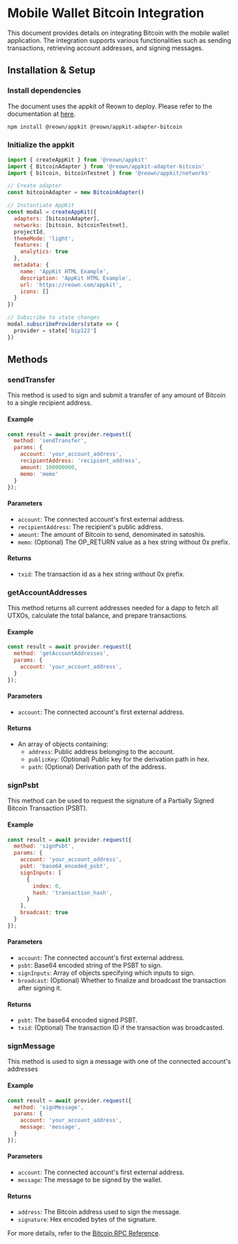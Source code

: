 # Mobile Wallet Bitcoin Integration

This document provides details on integrating Bitcoin with the mobile wallet application. The integration supports various functionalities such as sending transactions, retrieving account addresses, and signing messages.


## Installation & Setup

### Install dependencies

The document uses the appkit of Reown to deploy. Please refer to the documentation at [here](https://docs.reown.io/appkit/overview).

```bash
npm install @reown/appkit @reown/appkit-adapter-bitcoin
```

### Initialize the appkit

```javascript
import { createAppKit } from '@reown/appkit'
import { BitcoinAdapter } from '@reown/appkit-adapter-bitcoin'
import { bitcoin, bitcoinTestnet } from '@reown/appkit/networks'

// Create adapter
const bitcoinAdapter = new BitcoinAdapter()

// Instantiate AppKit
const modal = createAppKit({
  adapters: [bitcoinAdapter],
  networks: [bitcoin, bitcoinTestnet],
  projectId,
  themeMode: 'light',
  features: {
    analytics: true
  },
  metadata: {
    name: 'AppKit HTML Example',
    description: 'AppKit HTML Example',
    url: 'https://reown.com/appkit',
    icons: []
  }
})

// Subscribe to state changes
modal.subscribeProviders(state => {
  provider = state['bip122']
})
```

## Methods

### sendTransfer
This method is used to sign and submit a transfer of any amount of Bitcoin to a single recipient address.

#### Example
```javascript
const result = await provider.request({
  method: 'sendTransfer',
  params: {
    account: 'your_account_address',
    recipientAddress: 'recipient_address',
    amount: 100000000,
    memo: 'memo'
  }
});
```

#### Parameters
- `account`: The connected account's first external address.
- `recipientAddress`: The recipient's public address.
- `amount`: The amount of Bitcoin to send, denominated in satoshis.
- `memo`: (Optional) The OP_RETURN value as a hex string without 0x prefix.

#### Returns
- `txid`: The transaction id as a hex string without 0x prefix.


### getAccountAddresses
This method returns all current addresses needed for a dapp to fetch all UTXOs, calculate the total balance, and prepare transactions.

#### Example
```javascript
const result = await provider.request({
  method: 'getAccountAddresses',
  params: {
    account: 'your_account_address',
  }
});
```

#### Parameters
- `account`: The connected account's first external address.

#### Returns
- An array of objects containing:
  - `address`: Public address belonging to the account.
  - `publicKey`: (Optional) Public key for the derivation path in hex.
  - `path`: (Optional) Derivation path of the address.

### signPsbt
This method can be used to request the signature of a Partially Signed Bitcoin Transaction (PSBT).

#### Example
```javascript
const result = await provider.request({
  method: 'signPsbt',
  params: {
    account: 'your_account_address',
    psbt: 'base64_encoded_psbt',
    signInputs: [
      {
        index: 0,
        hash: 'transaction_hash',
      }
    ],
    broadcast: true
  }
});
```

#### Parameters
- `account`: The connected account's first external address.
- `psbt`: Base64 encoded string of the PSBT to sign.
- `signInputs`: Array of objects specifying which inputs to sign.
- `broadcast`: (Optional) Whether to finalize and broadcast the transaction after signing it.

#### Returns
- `psbt`: The base64 encoded signed PSBT.
- `txid`: (Optional) The transaction ID if the transaction was broadcasted.

### signMessage
This method is used to sign a message with one of the connected account's addresses

#### Example
```javascript
const result = await provider.request({
  method: 'signMessage',
  params: {
    account: 'your_account_address',
    message: 'message',
  }
});
```

#### Parameters
- `account`: The connected account's first external address.
- `message`: The message to be signed by the wallet.


#### Returns
- `address`: The Bitcoin address used to sign the message.
- `signature`: Hex encoded bytes of the signature.

For more details, refer to the [Bitcoin RPC Reference](https://docs.reown.com/advanced/multichain/rpc-reference/bitcoin-rpc). 
